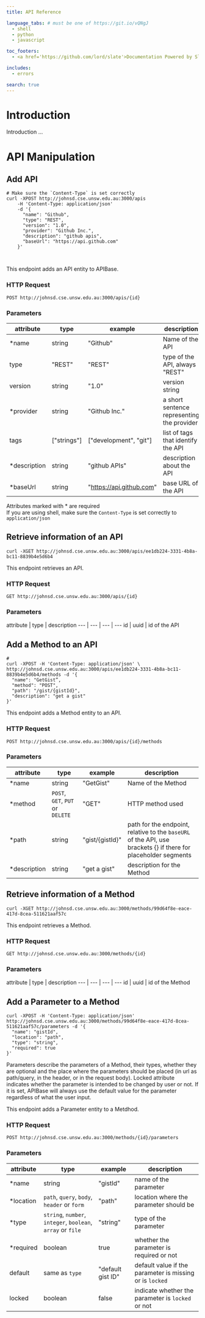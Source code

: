 ```yaml
---
title: API Reference

language_tabs: # must be one of https://git.io/vQNgJ
  - shell
  - python
  - javascript

toc_footers:
  - <a href='https://github.com/lord/slate'>Documentation Powered by Slate</a>

includes:
  - errors

search: true
---
```


# Introduction

Introduction ...

# API Manipulation

## Add API

```shell
# Make sure the `Content-Type` is set correctly
curl -XPOST http://johnsd.cse.unsw.edu.au:3000/apis
	-H 'Content-Type: application/json'
	-d '{
	  "name": "Github",
	  "type": "REST",
	  "version": "1.0",
	  "provider": "Github Inc.",
	  "description": "github apis",
	  "baseUrl": "https://api.github.com"
	}'
```

```python
```

```javascript
```

This endpoint adds an API entity to APIBase.

### HTTP Request

`POST http://johnsd.cse.unsw.edu.au:3000/apis/{id}`

### Parameters
attribute | type | example | description
--- | --- | --- | ---
\*name | string | "Github" | Name of the API
type | "REST" | "REST" | type of the API, always "REST"
version | string | "1.0" | version string
\*provider | string | "Github Inc." | a short sentence representing the provider
tags | ["strings"] | ["development", "git"] | list of tags that identify the API
\*description | string | "github APIs" | description about the API
\*baseUrl |string | "https://api.github.com" | base URL of the API



<aside class="notice">
Attributes marked with * are required
</aside>

<aside class="notice">
If you are using shell, make sure the <code>Content-Type</code> is set correctly to <code>application/json</code>
</aside>

## Retrieve information of an API

```shell
curl -XGET http://johnsd.cse.unsw.edu.au:3000/apis/ee1db224-3331-4b8a-bc11-8839b4e5d6b4
```

This endpoint retrieves an API.

### HTTP Request

`GET http://johnsd.cse.unsw.edu.au:3000/apis/{id}`

### Parameters

attribute | type | description
--- | --- | --- | ---
id | uuid | id of the API

## Add a Method to an API

```shell
#
curl -XPOST -H 'Content-Type: application/json' \
http://johnsd.cse.unsw.edu.au:3000/apis/ee1db224-3331-4b8a-bc11-8839b4e5d6b4/methods -d '{
  "name": "GetGist”,
  "method": "POST",
  "path": "/gist/{gistId}",
  "description": "get a gist"
}'
```


This endpoint adds a Method entity to an API.

### HTTP Request

`POST http://johnsd.cse.unsw.edu.au:3000/apis/{id}/methods`

### Parameters

attribute | type | example | description
--- | --- | --- | ---
\*name | string | "GetGist" | Name of the Method
\*method | `POST`, `GET`, `PUT` or `DELETE` | "GET" | HTTP method used
\*path | string | "gist/{gistId}" | path for the endpoint, relative to the `baseURL` of the API, use brackets {} if there for placeholder segments
\*description | string | "get a gist" | description for the Method


## Retrieve information of a Method

```shell
curl -XGET http://johnsd.cse.unsw.edu.au:3000/methods/99d64f8e-eace-417d-8cea-511621aaf57c
```

This endpoint retrieves a Method.

### HTTP Request

`GET http://johnsd.cse.unsw.edu.au:3000/methods/{id}`

### Parameters

attribute | type | description
--- | --- | --- | ---
id | uuid | id of the Method



## Add a Parameter to a Method

```shell
curl -XPOST -H 'Content-Type: application/json'
http://johnsd.cse.unsw.edu.au:3000/methods/99d64f8e-eace-417d-8cea-511621aaf57c/parameters -d '{
  "name": "gistId",
  "location": "path",
  "type": "string",
  "required": true
}'

```

Parameters describe the parameters of a Method, their types, whether they are optional and the place
where the parameters should be placed (in url as path/query, in the header, or in the request body).
Locked attribute indicates whether the parameter is intended to be changed by user or not. If it is
set, APIBase will always use the default value for the parameter regardless of what the user input.

This endpoint adds a Parameter entity to a Metdhod.

### HTTP Request

`POST http://johnsd.cse.unsw.edu.au:3000/methods/{id}/parameters`

### Parameters
attribute | type | example | description
--- | --- | --- | ---
\*name | string |  "gistId" | name of the parameter
\*location | `path`, `query`, `body`, `header` or `form` | "path" | location where the parameter should be
\*type | `string`, `number`, `integer`, `boolean`, `array` or `file` | "string" | type of the parameter
\*required | boolean | true | whether the parameter is required or not
default | same as `type` | "default gist ID" | default value if the parameter is missing or is `locked`
locked | boolean | false | indicate whether the parameter is `locked` or not


